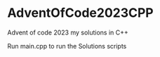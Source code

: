 # AdventOfCode2023CPP
Advent of code 2023 my solutions in C++

Run main.cpp to run the Solutions scripts
